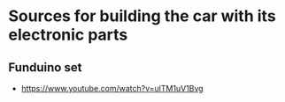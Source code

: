 # Sources for building the car with its electronic parts

## Funduino set
* https://www.youtube.com/watch?v=ulTM1uV1Bvg

